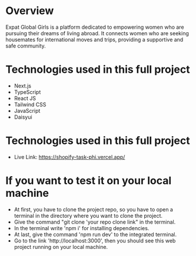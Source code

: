 # Overview

Expat Global Girls is a platform dedicated to empowering women who are pursuing their dreams of living abroad. It connects women who are seeking housemates for international moves and trips, providing a supportive and safe community.

# Technologies used in this full project

- Next.js
- TypeScript
- React JS
- Tailwind CSS
- JavaScript
- Daisyui

# Technologies used in this full project

- Live Link: https://shopify-task-phi.vercel.app/

# If you want to test it on your local machine

- At first, you have to clone the project repo, so you have to open a terminal in the directory where you want to clone the project.
- Give the command "git clone 'your repo clone link" in the terminal.
- In the terminal write 'npm i' for installing dependencies.
- At last, give the command 'npm run dev' to the integrated terminal.
- Go to the link 'http://localhost:3000', then you should see this web project running on your local machine.
